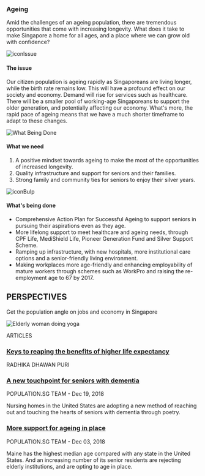 ### Ageing

Amid the challenges of an ageing population, there are tremendous opportunities that come with increasing longevity. What does it take to make Singapore a home for all ages, and a place where we can grow old with confidence?

![iconIssue](https://www.population.sg/images/default-source/icon-images/icon_theissue.png "iconIssue")

#### The issue

Our citizen population is ageing rapidly as Singaporeans are living longer, while the birth rate remains low. This will have a profound effect on our society and economy. Demand will rise for services such as healthcare. There will be a smaller pool of working-age Singaporeans to support the older generation, and potentially affecting our economy. What's more, the rapid pace of ageing means that we have a much shorter timeframe to adapt to these changes.

![What Being Done](https://www.population.sg/images/default-source/icon-images/icon_whatweneed.png "iconHelp")

#### What we need

1.  A positive mindset towards ageing to make the most of the opportunities of increased longevity.
2.  Quality infrastructure and support for seniors and their families.
3.  Strong family and community ties for seniors to enjoy their silver years.

![iconBulp](https://www.population.sg/images/default-source/icon-images/icon_whatbeingdone.png "iconBulp")

#### What's being done

-   Comprehensive Action Plan for Successful Ageing to support seniors in pursuing their aspirations even as they age.
-   More lifelong support to meet healthcare and ageing needs, through CPF Life, MediShield Life, Pioneer Generation Fund and Silver Support Scheme.
-   Ramping up infrastructure, with new hospitals, more institutional care options and a senior-friendly living environment.
-   Making workplaces more age-friendly and enhancing employability of mature workers through schemes such as WorkPro and raising the re-employment age to 67 by 2017.

## PERSPECTIVES 
Get the population angle on jobs and economy in Singapore

![Elderly woman doing yoga](https://www.population.sg/images/default-source/default-album/elderly-woman-doing-yoga.jpg?sfvrsn=9a7704a0_0)

ARTICLES

### [Keys to reaping the benefits of higher life expectancy](https://www.population.sg/articles/keys-to-reaping-the-benefits-of-higher-life-expectancy)
RADHIKA DHAWAN PURI

### [A new touchpoint for seniors with dementia](https://www.population.sg/articles/a-new-touchpoint-for-seniors-with-dementia)

POPULATION.SG TEAM  - Dec 19, 2018

Nursing homes in the United States are adopting a new method of reaching out and touching the hearts of seniors with dementia through poetry.

### [More support for ageing in place](https://www.population.sg/articles/more-support-for-ageing-in-place)

POPULATION.SG TEAM - Dec 03, 2018

Maine has the highest median age compared with any state in the United States. And an increasing number of its senior residents are rejecting elderly institutions, and are opting to age in place.

